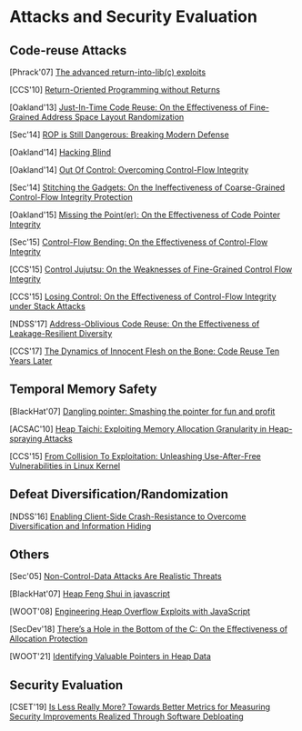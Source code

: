 # Attacks and Security Evaluation

## Code-reuse Attacks
[Phrack'07] [The advanced return-into-lib(c)
exploits](http://hamsa.cs.northwestern.edu/media/readings/advanced_libc.pdf)

[CCS'10] [Return-Oriented Programming without
Returns](https://hovav.net/ucsd/dist/noret-ccs.pdf)

[Oakland'13] [Just-In-Time Code Reuse: On the Effectiveness of Fine-Grained
Address Space Layout
Randomization](https://cs.unc.edu/~fabian/papers/oakland2013.pdf)

[Sec'14] [ROP is Still Dangerous: Breaking Modern
Defense](https://www.usenix.org/system/files/conference/usenixsecurity14/sec14-paper-carlini.pdf)

[Oakland'14] [Hacking Blind](http://www.scs.stanford.edu/brop/bittau-brop.pdf)

[Oakland'14] [Out Of Control: Overcoming Control-Flow
Integrity](http://www.portokalidis.net/files/outofcontrol_oakland14.pdf)

[Sec'14] [Stitching the Gadgets: On the Ineffectiveness of Coarse-Grained
Control-Flow Integrity Protection](https://www.usenix.org/system/files/conference/usenixsecurity14/sec14-paper-davi.pdf)

[Oakland'15] [Missing the Point(er): On the Effectiveness of Code Pointer
Integrity](http://web.mit.edu/ha22286/www/papers/Oakland15.pdf) 

[Sec'15] [Control-Flow Bending: On the Effectiveness of Control-Flow
Integrity](http://nebelwelt.net/publications/files/15SEC.pdf)

[CCS'15] [Control Jujutsu: On the Weaknesses of Fine-Grained Control Flow
Integrity](https://people.csail.mit.edu/fanl/papers/jujutsu-ccs15.pdf)

[CCS'15] [Losing Control: On the Effectiveness of Control-Flow Integrity under Stack
Attacks](https://www.ics.uci.edu/~perl/ccs15_stackdefiler.pdf)

[NDSS'17] [Address-Oblivious Code Reuse: On the Effectiveness of
Leakage-Resilient Diversity](https://www.ics.uci.edu/~perl/ndss17_aocr.pdf)

[CCS'17] [The Dynamics of Innocent Flesh on the Bone: Code Reuse Ten Years
Later](http://vvdveen.com/publications/newton.pdf)

## Temporal Memory Safety
[BlackHat'07] [Dangling pointer: Smashing the pointer for fun and
profit](https://www.blackhat.com/presentations/bh-usa-07/Afek/Whitepaper/bh-usa-07-afek-WP.pdf)

[ACSAC'10] [Heap Taichi: Exploiting Memory Allocation Granularity in
Heap-spraying Attacks](https://dl.acm.org/doi/10.1145/1920261.1920310)

[CCS'15] [From Collision To Exploitation: Unleashing Use-After-Free
Vulnerabilities in Linux Kernel](https://dl.acm.org/citation.cfm?id=2813637)

## Defeat Diversification/Randomization
[NDSS'16] [Enabling Client-Side Crash-Resistance to Overcome Diversification
and Information
Hiding](https://www.ndss-symposium.org/wp-content/uploads/2017/09/enabling-client-side-crash-resistance-overcome-diversification-information-hiding.pdf)

## Others
[Sec'05] [Non-Control-Data Attacks Are Realistic Threats](https://www.usenix.org/legacy/publications/library/proceedings/sec05/tech/full_papers/chen/chen.pdf)

[BlackHat'07] [Heap Feng Shui in
javascript](https://www.blackhat.com/presentations/bh-usa-07/Sotirov/Whitepaper/bh-usa-07-sotirov-WP.pdf)

[WOOT'08] [Engineering Heap Overflow Exploits with
JavaScript](https://www.usenix.org/legacy/events/woot08/tech/full_papers/daniel/daniel.pdf)

[SecDev'18] [There’s a Hole in the Bottom of the C: On the Effectiveness
of Allocation Protection](http://web.mit.edu/ha22286/www/papers/SecDev18.pdf)

[WOOT'21] [Identifying Valuable Pointers in Heap
Data](https://mickens.seas.harvard.edu/files/mickens/files/memory_cartography.pdf)


## Security Evaluation
[CSET'19] [Is Less Really More? Towards Better Metrics for Measuring Security
Improvements Realized Through Software
Debloating](https://www.usenix.org/system/files/cset19-paper_brown.pdf)

